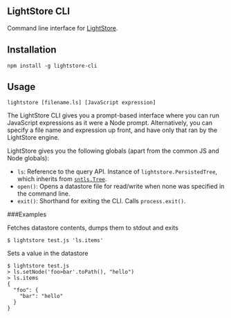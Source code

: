LightStore CLI
--------------

Command line interface for [LightStore](https://github.com/danstocker/lightstore).

Installation
------------

    npm install -g lightstore-cli

Usage
-----

    lightstore [filename.ls] [JavaScript expression]

The LightStore CLI gives you a prompt-based interface where you can run JavaScript expressions as it were a Node prompt. Alternatively, you can specify a file name and expression up front, and have only that ran by the LightStore engine.

LightStore gives you the following globals (apart from the common JS and Node globals):

- `ls`: Reference to the query API. Instance of `lightstore.PersistedTree`, which inherits from [`sntls.Tree`](http://danstocker.github.io/sntls/sntls.Tree.html).
- `open()`: Opens a datastore file for read/write when none was specified in the command line.
- `exit()`: Shorthand for exiting the CLI. Calls `process.exit()`.

###Examples

Fetches datastore contents, dumps them to stdout and exits

    $ lightstore test.js 'ls.items'

Sets a value in the datastore

    $ lightstore test.js
    > ls.setNode('foo>bar'.toPath(), "hello")
    > ls.items
    {
      "foo": {
        "bar": "hello"
      }
    }
